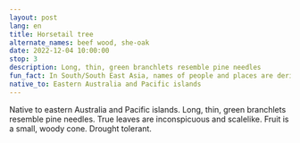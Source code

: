 ```yaml
---
layout: post
lang: en
title: Horsetail tree
alternate_names: beef wood, she-oak
date: 2022-12-04 10:00:00
stop: 3
description: Long, thin, green branchlets resemble pine needles
fun_fact: In South/South East Asia, names of people and places are derived from this tree, such as Casuarina Beach							
native_to: Eastern Australia and Pacific islands
---
```

Native to eastern Australia and Pacific islands. Long, thin, green branchlets resemble pine needles. True leaves are inconspicuous and scalelike. Fruit is a small, woody cone. Drought tolerant.
